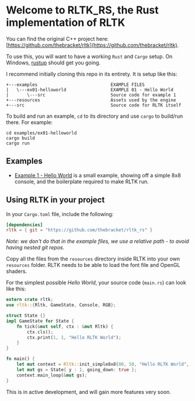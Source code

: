 # Welcome to RLTK_RS, the Rust implementation of RLTK

You can find the original C++ project here: [https://github.com/thebracket/rltk](https://github.com/thebracket/rltk).

To use this, you will want to have a working `Rust` and `Cargo` setup. On Windows, [rustup](https://rustup.rs/) should get you going.

I recommend initially cloning this repo in its entirety. It is setup like this:

```
+---examples                            EXAMPLE FILES
|   \---ex01-helloworld                 EXAMPLE 01 - Hello World
|       \---src                         Source code for example 1
+---resources                           Assets used by the engine
+---src                                 Source code for RLTK itself
```

To build and run an example, `cd` to its directory and use `cargo` to build/run there. For example:

```
cd examples/ex01-helloworld
cargo build
cargo run
```

## Examples

* [Example 1 - Hello World](examples/ex01-helloworld) is a small example, showing off a simple 8x8 console, and the boilerplate required to make RLTK run.


## Using RLTK in your project

In your `Cargo.toml` file, include the following:

```toml
[dependencies]
rltk = { git = "https://github.com/thebracket/rltk_rs" }
```

*Note: we don't do that in the example files, we use a relative path - to avoid having nested git repos.*

Copy all the files from the `resources` directory inside RLTK into your own `resources` folder. RLTK needs to be able to load the font file and OpenGL shaders.

For the simplest possible *Hello World*, your source code (`main.rs`) can look like this:

```rust
extern crate rltk;
use rltk::{Rltk, GameState, Console, RGB};

struct State {}
impl GameState for State {
    fn tick(&mut self, ctx : &mut Rltk) {
        ctx.cls();
        ctx.print(1, 1, "Hello RLTK World");
    }
}

fn main() {
    let mut context = Rltk::init_simple8x8(80, 50, "Hello RLTK World", "resources");
    let mut gs = State{ y : 1, going_down: true };
    context.main_loop(&mut gs);
}
```

This is in active development, and will gain more features very soon.
